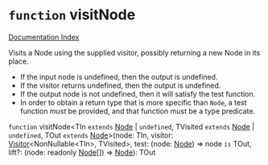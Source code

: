 # `function` visitNode

[Documentation Index](../README.md)

Visits a Node using the supplied visitor, possibly returning a new Node in its place.

- If the input node is undefined, then the output is undefined.
- If the visitor returns undefined, then the output is undefined.
- If the output node is not undefined, then it will satisfy the test function.
- In order to obtain a return type that is more specific than `Node`, a test
  function _must_ be provided, and that function must be a type predicate.

`function` visitNode\<TIn `extends` [Node](../private.interface.Node/README.md) | `undefined`, TVisited `extends` [Node](../private.interface.Node/README.md) | `undefined`, TOut `extends` [Node](../private.interface.Node/README.md)>(node: TIn, visitor: [Visitor](../private.type.Visitor/README.md)\<NonNullable\<TIn>, TVisited>, test: (node: [Node](../private.interface.Node/README.md)) => node `is` TOut, lift?: (node: readonly [Node](../private.interface.Node/README.md)\[]) => [Node](../private.interface.Node/README.md)): TOut